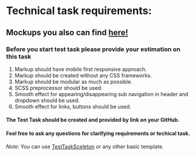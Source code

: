 # Technical task requirements:

## Mockups you also can find [here!](https://drive.google.com/open?id=1ksKciF--B8mq4G3WBPxQo4q3hiRttHVg)

### **Before you start test task please provide your estimation on this task**

1.  Markup should have mobile first responsive approach.
2.  Markup should be created without any CSS frameworks.
3.  Markup should be modular as much as possible.
4.  SCSS preprocessor should be used.
5.  Smooth effect for appearing/disappearing sub navigation in header and dropdown should be used.
6.  Smooth effect for links, buttons should be used.

#### The Test Task should be created and provided by link on your GitHub.

#### Feel free to ask any questions for clarifying requirements or techical task.

_Note_: You can use [TestTaskSceleton](https://github.com/Zone3000MarkupTeam/TestTaskSceleton) or any other basic template.
